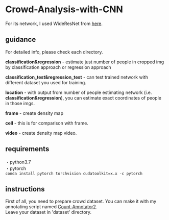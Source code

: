 # Crowd-Analysis-with-CNN

For its network, I used WideResNet from [here](https://github.com/nabenabe0928/wide-resnet-pytorch).  

## guidance
For detailed info, please check each directory.  

**classification&regression** - estimate just number of people in cropped img by classification approach or regression approach  

**classification_test&regression_test** - can test trained network with different dataset you used for training.    

**location** - with output from number of people estimating network (i.e. **classification&regression**), you can estimate exact coordinates of people in those imgs.  

**frame** - create density map  

**cell** - this is for comparison with frame.    

**video** - create density map video.  

## requirements 
・python3.7  
・pytorch   
    `conda install pytorch torchvision cudatoolkit=x.x -c pytorch` 
    
## instructions
First of all, you need to prepare crowd dataset. You can make it with my annotating script named [Count-Annotator2](https://github.com/ba-san/Count-Annotator2).  
Leave your dataset in 'dataset' directory.  
